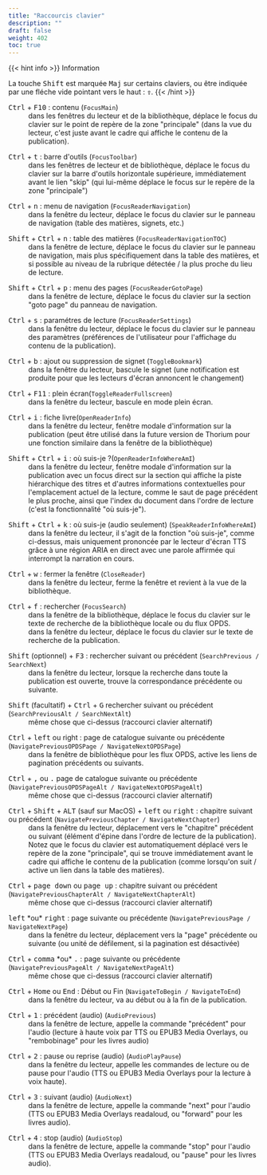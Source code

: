 ```yaml
---
title: "Raccourcis clavier"
description: ""
draft: false
weight: 402
toc: true
---
```


{{< hint info >}}
Information

La touche <kbd>Shift</kbd> est marquée <kbd>Maj</kbd> sur certains claviers, ou être indiquée par une fléche vide pointant vers le haut : <kbd><b>&#x21E7;</b></kbd>. 
{{< /hint >}}


<dl>
    <dt>  <kbd>Ctrl</kbd>  +  <kbd>F10</kbd>  : contenu (<code>FocusMain</code>) </dt>
        <dd>   dans les fenêtres du lecteur et de la bibliothèque, déplace le focus du clavier sur le point de repère de la zone "principale" (dans la vue du lecteur, c'est juste avant le cadre qui affiche le contenu de la publication).
    </dd>
</dl>
<dl>
    <dt>  <kbd>Ctrl</kbd>  +  <kbd>t</kbd>  : barre d'outils (<code>FocusToolbar</code>) </dt>
    <dd> dans les fenêtres de lecteur et de bibliothèque, déplace le focus du clavier sur la barre d'outils horizontale supérieure, immédiatement avant le lien "skip" (qui lui-même déplace le focus sur le repère de la zone "principale")
    </dd>
</dl>
<dl>
    <dt>  <kbd>Ctrl</kbd>  +  <kbd>n</kbd>  : menu de navigation (<code>FocusReaderNavigation</code>) </dt>
    <dd> dans la fenêtre du lecteur, déplace le focus du clavier sur le panneau de navigation (table des matières, signets, etc.)
    </dd>
</dl>
<dl>
    <dt>  <kbd>Shift</kbd>  +  <kbd>Ctrl</kbd>  +  <kbd>n</kbd>  : table des matières (<code>FocusReaderNavigationTOC</code>) </dt>
    <dd> dans la fenêtre de lecture, déplace le focus du clavier sur le panneau de navigation, mais plus spécifiquement dans la table des matières, et si possible au niveau de la rubrique détectée / la plus proche du lieu de lecture.
    </dd>
</dl>
<dl>
    <dt>  <kbd>Shift</kbd>  +  <kbd>Ctrl</kbd>  +  <kbd>p</kbd>  : menu des pages (<code>FocusReaderGotoPage</code>) </dt>
    <dd> dans la fenêtre de lecture, déplace le focus du clavier sur la section "goto page" du panneau de navigation.
    </dd>
</dl>
<dl>
    <dt>  <kbd>Ctrl</kbd>  +  <kbd>s</kbd>  : paramétres de lecture (<code>FocusReaderSettings</code>) </dt>
    <dd> dans la fenêtre du lecteur, déplace le focus du clavier sur le panneau des paramètres (préférences de l'utilisateur pour l'affichage du contenu de la publication).
    </dd>
</dl>
<dl>
    <dt>  <kbd>Ctrl</kbd>  +  <kbd>b</kbd>  : ajout ou suppression de signet (<code>ToggleBookmark</code>) </dt>
    <dd> dans la fenêtre du lecteur, bascule le signet (une notification est produite pour que les lecteurs d'écran annoncent le changement)
    </dd>
</dl>
<dl>
    <dt>  <kbd>Ctrl</kbd>  +  <kbd>F11</kbd>  : plein écran(<code>ToggleReaderFullscreen</code>) </dt>
    <dd> dans la fenêtre du lecteur, bascule en mode plein écran.
    </dd>
</dl>
<dl>
    <dt>  <kbd>Ctrl</kbd>  +  <kbd>i</kbd>  : fiche livre(<code>OpenReaderInfo</code>) </dt>
    <dd> dans la fenêtre du lecteur, fenêtre modale d'information sur la publication (peut être utilisé dans la future version de Thorium pour une fonction similaire dans la fenêtre de la bibliothèque)
    </dd>
</dl>
<dl>
    <dt>  <kbd>Shift</kbd>  +  <kbd>Ctrl</kbd>  +  <kbd>i</kbd>  : où suis-je ?(<code>OpenReaderInfoWhereAmI</code>) </dt>
    <dd> dans la fenêtre du lecteur, fenêtre modale d'information sur la publication avec un focus direct sur la section qui affiche la piste hiérarchique des titres et d'autres informations contextuelles pour l'emplacement actuel de la lecture, comme le saut de page précédent le plus proche, ainsi que l'index du document dans l'ordre de lecture (c'est la fonctionnalité "où suis-je").
    </dd>
</dl>
<dl>
    <dt>  <kbd>Shift</kbd>  +  <kbd>Ctrl</kbd>  +  <kbd>k</kbd>  : où suis-je (audio seulement)  (<code>SpeakReaderInfoWhereAmI</code>) </dt>
    <dd> dans la fenêtre du lecteur, il s'agit de la fonction "où suis-je", comme ci-dessus, mais uniquement prononcée par le lecteur d'écran TTS grâce à une région ARIA en direct avec une parole affirmée qui interrompt la narration en cours.
    </dd>
</dl>
<dl>
    <dt>  <kbd>Ctrl</kbd>  +  <kbd>w</kbd>  : fermer la fenêtre (<code>CloseReader</code>) </dt>
    <dd> dans la fenêtre du lecteur, ferme la fenêtre et revient à la vue de la bibliothèque.
    </dd>
</dl>
<dl>
    <dt>  <kbd>Ctrl</kbd>  +  <kbd>f</kbd>  : rechercher (<code>FocusSearch</code>) </dt>
    <dd> dans la fenêtre de la bibliothèque, déplace le focus du clavier sur le texte de recherche de la bibliothèque locale ou du flux OPDS.
    </dd>
    <dd> dans la fenêtre du lecteur, déplace le focus du clavier sur le texte de recherche de la publication.
    </dd>
</dl>
<dl>
    <dt>  <kbd>Shift</kbd>  (optionnel) +  <kbd>F3</kbd>  : rechercher suivant ou précédent (<code>SearchPrevious / SearchNext</code>) </dt>
    <dd> dans la fenêtre du lecteur, lorsque la recherche dans toute la publication est ouverte, trouve la correspondance précédente ou suivante.
    </dd>
</dl>
<dl>
    <dt>  <kbd>Shift</kbd>  (facultatif) +  <kbd>Ctrl</kbd>  +  <kbd>G</kbd>   rechercher suivant ou précédent  (<code>SearchPreviousAlt / SearchNextAlt</code>) </dt>
    <dd> même chose que ci-dessus (raccourci clavier alternatif)
    </dd>
</dl>
<dl>
    <dt>  <kbd>Ctrl</kbd>  +  <kbd>left</kbd>  ou </kbd> right</kbd>  : page de catalogue suivante ou précédente (<code>NavigatePreviousOPDSPage / NavigateNextOPDSPage</code>) </dt>
    <dd> dans la fenêtre de bibliothèque pour les flux OPDS, active les liens de pagination précédents ou suivants.
    </dd>
</dl>
<dl>
    <dt>  <kbd>Ctrl</kbd>  +  <kbd>,</kbd>  ou  <kbd>.</kbd>  page de catalogue suivante ou précédente  (<code>NavigatePreviousOPDSPageAlt / NavigateNextOPDSPageAlt</code>) </dt>
    <dd> même chose que ci-dessus (raccourci clavier alternatif)
    </dd>
</dl>
<dl>
    <dt>  <kbd>Ctrl</kbd>  +  <kbd>Shift</kbd>  +  <kbd>ALT</kbd>  (sauf sur MacOS) +  <kbd>left</kbd>  ou  <kbd>right</kbd>  : chapitre suivant ou précédent (<code>NavigatePreviousChapter / NavigateNextChapter</code>) </dt>
    <dd> dans la fenêtre du lecteur, déplacement vers le "chapitre" précédent ou suivant (élément d'épine dans l'ordre de lecture de la publication). Notez que le focus du clavier est automatiquement déplacé vers le repère de la zone "principale", qui se trouve immédiatement avant le cadre qui affiche le contenu de la publication (comme lorsqu'on suit / active un lien dans la table des matières).
    </dd>
</dl>
<dl>
    <dt>  <kbd>Ctrl</kbd>  +  <kbd>page down</kbd>  ou  <kbd>page up</kbd>   : chapitre suivant ou précédent  (<code>NavigatePreviousChapterAlt / NavigateNextChapterAlt</code>) </dt>
    <dd> même chose que ci-dessus (raccourci clavier alternatif)
    </dd>
</dl>
<dl>
    <dt>  <kbd>left</kbd>  *ou*  <kbd>right</kbd>  : page suivante ou précédente (<code>NavigatePreviousPage / NavigateNextPage</code>) </dt>
    <dd> dans la fenêtre du lecteur, déplacement vers la "page" précédente ou suivante (ou unité de défilement, si la pagination est désactivée)
    </dd>
</dl>
<dl>
    <dt>  <kbd>Ctrl</kbd>  +  <kbd>comma</kbd>  *ou*  <kbd>.</kbd>   : page suivante ou précédente  (<code>NavigatePreviousPageAlt / NavigateNextPageAlt</code>) </dt>
    <dd> même chose que ci-dessus (raccourci clavier alternatif)
    </dd>
</dl>
<dl>
    <dt>  <kbd>Ctrl</kbd>  +  <kbd>Home</kbd>  ou  <kbd>End</kbd>  : Début ou Fin (<code>NavigateToBegin / NavigateToEnd</code>) </dt>
    <dd> dans la fenêtre du lecteur, va au début ou à la fin de la publication.
    </dd>
</dl>
<dl>
    <dt>  <kbd>Ctrl</kbd>  +  <kbd>1</kbd>  : précédent (audio) (<code>AudioPrevious</code>) </dt>
    <dd> dans la fenêtre de lecture, appelle la commande "précédent" pour l'audio (lecture à haute voix par TTS ou EPUB3 Media Overlays, ou "rembobinage" pour les livres audio)
    </dd>
</dl>
<dl>
    <dt>  <kbd>Ctrl</kbd>  +  <kbd>2</kbd>  : pause ou reprise  (audio) (<code>AudioPlayPause</code>) </dt>
    <dd> dans la fenêtre du lecteur, appelle les commandes de lecture ou de pause pour l'audio (TTS ou EPUB3 Media Overlays pour la lecture à voix haute).
    </dd>
</dl>
<dl>
    <dt>  <kbd>Ctrl</kbd>  +  <kbd>3</kbd>  : suivant (audio)  (<code>AudioNext</code>) </dt>
    <dd> dans la fenêtre de lecture, appelle la commande "next" pour l'audio (TTS ou EPUB3 Media Overlays readaloud, ou "forward" pour les livres audio).
    </dd>
</dl>
<dl>
    <dt>  <kbd>Ctrl</kbd>  +  <kbd>4</kbd>  : stop (audio) (<code>AudioStop</code>) </dt>
    <dd> dans la fenêtre de lecture, appelle la commande "stop" pour l'audio (TTS ou EPUB3 Media Overlays readaloud, ou "pause" pour les livres audio).
    </dd>
</dl>
